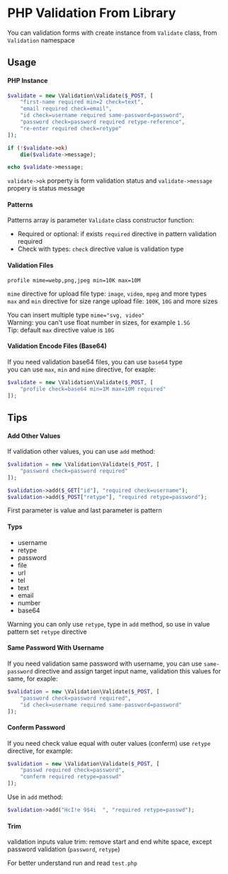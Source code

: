 PHP Validation From Library
===========================

You can validation forms with create instance from `Validate` class, from `Validation` namespace

## Usage


#### PHP Instance

```php
$validate = new \Validation\Validate($_POST, [
    "first-name required min=2 check=text",
    "email required check=email",
    "id check=username required same-password=password",
    "password check=password required retype-reference",
    "re-enter required check=retype"
]);

if (!$validate->ok)
    die($validate->message);

echo $validate->message;
```

`validate->ok` porperty is form validation status and `validate->message` propery is status message


#### Patterns

Patterns array is parameter `Validate` class constructor function:

* Required or optional: if exists `required` directive in pattern validation required
* Check with types: `check` directive value is validation type


#### Validation Files

`profile mime=webp,png,jpeg min=10K max=10M`

`mime` directive for upload file type: `image`, `video`, `mpeg` and more types  
`max` and `min` directive for size range upload file: `100K`, `10G` and more sizes

You can insert multiple type `mime="svg, video"`  
Warning: you can't use float number in sizes, for example `1.5G`  
Tip: default `max` directive value is `10G`


#### Validation Encode Files (Base64)

If you need validation base64 files, you can use `base64` type  
you can use `max`, `min` and `mime` directive, for exaple:

```php
$validate = new \Validation\Validate($_POST, [
    "profile check=base64 min=1M max=10M required"
]);
```


## Tips


#### Add Other Values

If validation other values, you can use `add` method:

```php
$validation = new \Validation\Validate($_POST, [
    "password check=password required"
]);

$validation->add($_GET["id"], "required check=username");
$validation->add($_POST["retype"], "required retype=password");
```

First parameter is value and last parameter is pattern


#### Typs

* username
* retype
* password
* file
* url
* tel
* text
* email
* number
* base64

Warning you can only use `retype`, type in `add` method,
so use in value pattern set `retype` directive


#### Same Password With Username

If you need validation same password with username, you can use `same-password` directive and 
assign target input name, validation this values for same, for exaple:

```php
$validation = new \Validation\Validate($_POST, [
    "password check=password required",
    "id check=username required same-password=password"
]);
```


#### Conferm Password

If you need check value equal with outer values (conferm) use `retype` directive,
for example:

```php
$validation = new \Validation\Validate($_POST, [
    "passwd required check=password",
    "conferm required retype=passwd"
]);
```
Use in `add` method:

```php
$validation->add("HcI!e 9$4i  ", "required retype=passwd");
```


#### Trim

validation inputs value trim: remove start and end white space, except
password validation (`password`, `retype`)


For better understand run and read `test.php`
